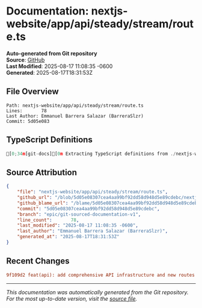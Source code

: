 # Documentation: nextjs-website/app/api/steady/stream/route.ts

**Auto-generated from Git repository**  
**Source**: [GitHub](/blob/5d05e08307cea4aa99bf92dd58d948d5e89cdebc/nextjs-website/app/api/steady/stream/route.ts)  
**Last Modified**: 2025-08-17 11:08:35 -0600  
**Generated**: 2025-08-17T18:31:53Z

## File Overview

```
Path: nextjs-website/app/api/steady/stream/route.ts
Lines:       78
Last Author: Emmanuel Barrera Salazar (BarreraSlzr)
Commit: 5d05e083
```

## TypeScript Definitions

```typescript
[0;34m[git-docs][0m Extracting TypeScript definitions from ./nextjs-website/app/api/steady/stream/route.ts
```

## Source Attribution

```json
{
    "file": "nextjs-website/app/api/steady/stream/route.ts",
    "github_url": "/blob/5d05e08307cea4aa99bf92dd58d948d5e89cdebc/nextjs-website/app/api/steady/stream/route.ts",
    "github_blame_url": "/blame/5d05e08307cea4aa99bf92dd58d948d5e89cdebc/nextjs-website/app/api/steady/stream/route.ts",
    "commit": "5d05e08307cea4aa99bf92dd58d948d5e89cdebc",
    "branch": "epic/git-sourced-documentation-v1",
    "line_count":       78,
    "last_modified": "2025-08-17 11:08:35 -0600",
    "last_author": "Emmanuel Barrera Salazar (BarreraSlzr)",
    "generated_at": "2025-08-17T18:31:53Z"
}
```

## Recent Changes

```diff
9f109d2 feat(api): add comprehensive API infrastructure and new routes
```

---
*This documentation was automatically generated from the Git repository. 
For the most up-to-date version, visit the [source file](/blob/5d05e08307cea4aa99bf92dd58d948d5e89cdebc/nextjs-website/app/api/steady/stream/route.ts).*
